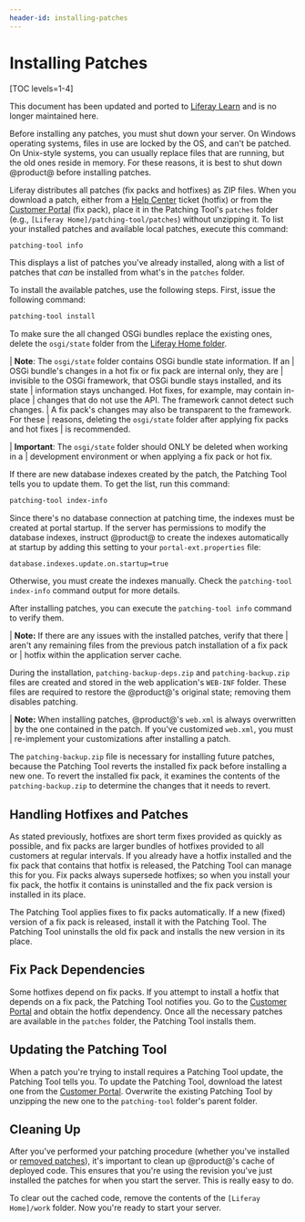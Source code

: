 ```yaml
---
header-id: installing-patches
---
```


# Installing Patches

[TOC levels=1-4]

<aside class="alert alert-info">
  <span class="wysiwyg-color-blue120"> This document has been updated and ported to <a href="https://learn.liferay.com/dxp-7.x/installation-and-upgrades/maintaining-a-liferay-dxp-installation/patching-liferay/installing-patches.html">Liferay Learn</a> and is no longer maintained here.</span>
</aside>

Before installing any patches, you must shut down your server. On Windows
operating systems, files in use are locked by the OS, and can't be patched. On
Unix-style systems, you can usually replace files that are running, but the old
ones reside in memory. For these reasons, it is best to shut down @product@
before installing patches. 

Liferay distributes all patches (fix packs and hotfixes) as ZIP files. When you
download a patch, either from a
[Help Center](https://help.liferay.com/hc)
ticket (hotfix) or from the
[Customer Portal](https://customer.liferay.com/downloads)
(fix pack), place it in the Patching Tool's `patches` folder (e.g., `[Liferay
Home]/patching-tool/patches`) without unzipping it. To list your installed
patches and available local patches, execute this command:

```bash
patching-tool info
```

This displays a list of patches you've already installed, along with a list of
patches that *can* be installed from what's in the `patches` folder. 

To install the available patches, use the following steps. First, 
issue the following command: 

```bash
patching-tool install
```

To make sure the all changed OSGi bundles replace the existing ones, delete the
`osgi/state` folder from the 
[Liferay Home folder](/docs/7-2/deploy/-/knowledge_base/d/liferay-home). 

| **Note**: The `osgi/state` folder contains OSGi bundle state information. If an
| OSGi bundle's changes in a hot fix or fix pack are internal only, they are
| invisible to the OSGi framework, that OSGi bundle stays installed, and its state
| information stays unchanged. Hot fixes, for example, may contain in-place
| changes that do not use the API. The framework cannot detect such changes.
| A fix pack's changes may also be transparent to the framework. For these
| reasons, deleting the `osgi/state` folder after applying fix packs and hot fixes
| is recommended.

| **Important**: The `osgi/state` folder should ONLY be deleted when working in a
| development environment or when applying a fix pack or hot fix.

If there are new database indexes created by the patch, the Patching Tool tells
you to update them. To get the list, run this command:

```bash
patching-tool index-info
```

Since there's no database connection at patching time, the indexes must be
created at portal startup. If the server has permissions to modify the database
indexes, instruct @product@ to create the indexes automatically at startup by
adding this setting to your `portal-ext.properties` file:

```properties
database.indexes.update.on.startup=true
```

Otherwise, you must create the indexes manually. Check the 
`patching-tool index-info` command output for more details.

After installing patches, you can execute the `patching-tool info` command to
verify them. 

| **Note:** If there are any issues with the installed patches, verify that there
| aren't any remaining files from the previous patch installation of a fix pack or
| hotfix within the application server cache.

During the installation, `patching-backup-deps.zip` and `patching-backup.zip`
files are created and stored in the web application's `WEB-INF` folder. These
files are required to restore the @product@'s original state; removing them
disables patching. 

| **Note:** When installing patches, @product@'s `web.xml` is always overwritten
| by the one contained in the patch. If you've customized `web.xml`, you must
| re-implement your customizations after installing a patch.

The `patching-backup.zip` file is necessary for installing future patches,
because the Patching Tool reverts the installed fix pack before installing a new
one. To revert the installed fix pack, it examines the contents of the
`patching-backup.zip` to determine the changes that it needs to revert. 

## Handling Hotfixes and Patches

As stated previously, hotfixes are short term fixes provided as quickly as
possible, and fix packs are larger bundles of hotfixes provided to all customers
at regular intervals. If you already have a hotfix installed and the fix pack
that contains that hotfix is released, the Patching Tool can manage this for
you. Fix packs always supersede hotfixes; so when you install your fix pack, the
hotfix it contains is uninstalled and the fix pack version is installed in
its place. 

The Patching Tool applies fixes to fix packs automatically. If a new (fixed)
version of a fix pack is released, install it with the Patching Tool. The
Patching Tool uninstalls the old fix pack and installs the new version in its
place. 

## Fix Pack Dependencies

Some hotfixes depend on fix packs. If you attempt to install a hotfix that
depends on a fix pack, the Patching Tool notifies you. Go to the 
[Customer Portal](hhttps://customer.liferay.com/downloads)
and obtain the hotfix dependency. Once all the necessary patches are available
in the `patches` folder, the Patching Tool installs them. 

## Updating the Patching Tool

When a patch you're trying to install requires a Patching Tool update, the
Patching Tool tells you. To update the Patching Tool, download the latest one
from the
[Customer Portal](https://customer.liferay.com/downloads?p_p_id=com_liferay_osb_customer_downloads_display_web_DownloadsDisplayPortlet&_com_liferay_osb_customer_downloads_display_web_DownloadsDisplayPortlet_productAssetCategoryId=118191019&_com_liferay_osb_customer_downloads_display_web_DownloadsDisplayPortlet_fileTypeAssetCategoryId=118191066).
Overwrite the existing Patching Tool by unzipping the new one to the
`patching-tool` folder's parent folder. 

## Cleaning Up

After you've performed your patching procedure (whether you've installed or
[removed patches](/docs/7-2/deploy/-/knowledge_base/d/working-with-patches#uninstalling-patches)),
it's important to clean up @product@'s cache of deployed code. This ensures that
you're using the revision you've just installed the patches for when you start
the server. This is really easy to do. 

To clear out the cached code, remove the contents of the `[Liferay Home]/work`
folder. Now you're ready to start your server.
